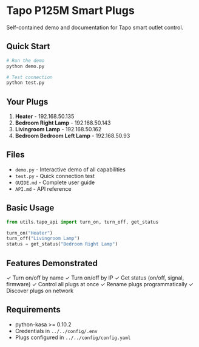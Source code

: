 # Tapo P125M Smart Plugs

Self-contained demo and documentation for Tapo smart outlet control.

## Quick Start

```bash
# Run the demo
python demo.py

# Test connection
python test.py
```

## Your Plugs

1. **Heater** - 192.168.50.135
2. **Bedroom Right Lamp** - 192.168.50.143
3. **Livingroom Lamp** - 192.168.50.162
4. **Bedroom Bedroom Left Lamp** - 192.168.50.93

## Files

- `demo.py` - Interactive demo of all capabilities
- `test.py` - Quick connection test
- `GUIDE.md` - Complete user guide
- `API.md` - API reference

## Basic Usage

```python
from utils.tapo_api import turn_on, turn_off, get_status

turn_on("Heater")
turn_off("Livingroom Lamp")
status = get_status("Bedroom Right Lamp")
```

## Features Demonstrated

✓ Turn on/off by name
✓ Turn on/off by IP
✓ Get status (on/off, signal, firmware)
✓ Control all plugs at once
✓ Rename plugs programmatically
✓ Discover plugs on network

## Requirements

- python-kasa >= 0.10.2
- Credentials in `../../config/.env`
- Plugs configured in `../../config/config.yaml`
